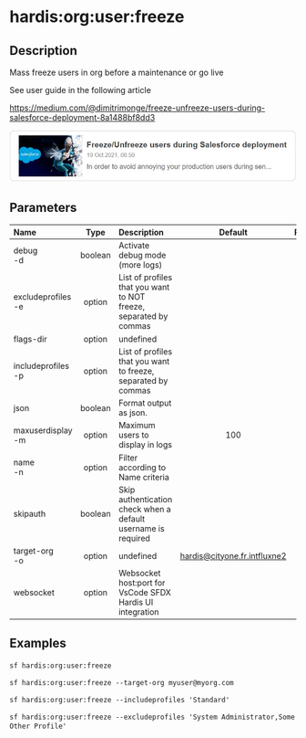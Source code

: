 <!-- This file has been generated with command 'sf hardis:doc:plugin:generate'. Please do not update it manually or it may be overwritten -->
# hardis:org:user:freeze

## Description

Mass freeze users in org before a maintenance or go live

See user guide in the following article

<https://medium.com/@dimitrimonge/freeze-unfreeze-users-during-salesforce-deployment-8a1488bf8dd3>

[![How to freeze / unfreeze users during a Salesforce deployment](https://github.com/hardisgroupcom/sfdx-hardis/raw/main/docs/assets/images/article-freeze.jpg)](https://medium.com/@dimitrimonge/freeze-unfreeze-users-during-salesforce-deployment-8a1488bf8dd3)

## Parameters

| Name                   |  Type   | Description                                                       |           Default            | Required | Options |
|:-----------------------|:-------:|:------------------------------------------------------------------|:----------------------------:|:--------:|:-------:|
| debug<br/>-d           | boolean | Activate debug mode (more logs)                                   |                              |          |         |
| excludeprofiles<br/>-e | option  | List of profiles that you want to NOT freeze, separated by commas |                              |          |         |
| flags-dir              | option  | undefined                                                         |                              |          |         |
| includeprofiles<br/>-p | option  | List of profiles that you want to freeze, separated by commas     |                              |          |         |
| json                   | boolean | Format output as json.                                            |                              |          |         |
| maxuserdisplay<br/>-m  | option  | Maximum users to display in logs                                  |             100              |          |         |
| name<br/>-n            | option  | Filter according to Name criteria                                 |                              |          |         |
| skipauth               | boolean | Skip authentication check when a default username is required     |                              |          |         |
| target-org<br/>-o      | option  | undefined                                                         | hardis@cityone.fr.intfluxne2 |          |         |
| websocket              | option  | Websocket host:port for VsCode SFDX Hardis UI integration         |                              |          |         |

## Examples

```shell
sf hardis:org:user:freeze
```

```shell
sf hardis:org:user:freeze --target-org myuser@myorg.com
```

```shell
sf hardis:org:user:freeze --includeprofiles 'Standard'
```

```shell
sf hardis:org:user:freeze --excludeprofiles 'System Administrator,Some Other Profile'
```


